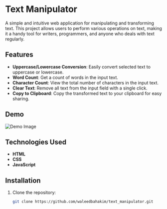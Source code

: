 # Text Manipulator

A simple and intuitive web application for manipulating and transforming text. This project allows users to perform various operations on text, making it a handy tool for writers, programmers, and anyone who deals with text regularly.

## Features

- **Uppercase/Lowercase Conversion**: Easily convert selected text to uppercase or lowercase.
- **Word Count**: Get a count of words in the input text.
- **Character Count**: View the total number of characters in the input text.
- **Clear Text**: Remove all text from the input field with a single click.
- **Copy to Clipboard**: Copy the transformed text to your clipboard for easy sharing.

## Demo

![Demo Image](path/to/demo-image.png) <!-- Replace with the path to your demo image -->

## Technologies Used

- **HTML**
- **CSS**
- **JavaScript**

## Installation

1. Clone the repository:
   ```bash
   git clone https://github.com/waleedbahakim/text_manipulator.git
